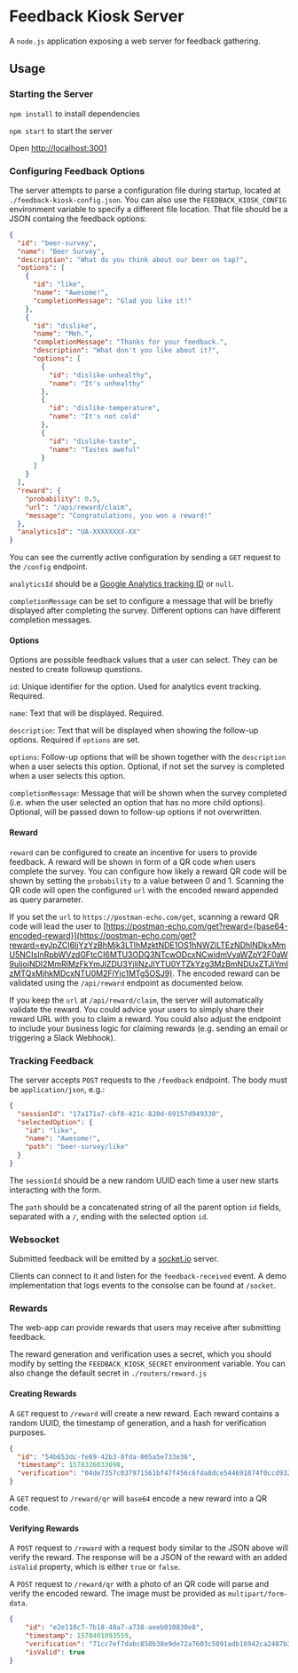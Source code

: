 # Feedback Kiosk Server

A `node.js` application exposing a web server for feedback gathering.

## Usage

### Starting the Server

`npm install` to install dependencies

`npm start` to start the server

Open [http://localhost:3001](http://localhost:3001)

### Configuring Feedback Options

The server attempts to parse a configuration file during startup, located at `./feedback-kiosk-config.json`. You can also use the `FEEDBACK_KIOSK_CONFIG` environment variable to specify a different file location. That file should be a JSON containg the feedback options:

```json
{
  "id": "beer-survey",
  "name": "Beer Survey",
  "description": "What do you think about our beer on tap?",
  "options": [
    {
      "id": "like",
      "name": "Awesome!",
      "completionMessage": "Glad you like it!"
    },
    {
      "id": "dislike",
      "name": "Meh.",
      "completionMessage": "Thanks for your feedback.",
      "description": "What don't you like about it?",
      "options": [
        {
          "id": "dislike-unhealthy",
          "name": "It's unhealthy"
        },
        {
          "id": "dislike-temperature",
          "name": "It's not cold"
        },
        {
          "id": "dislike-taste",
          "name": "Tastes aweful"
        }
      ]
    }
  ],
  "reward": {
    "probability": 0.5,
    "url": "/api/reward/claim",
    "message": "Congratulations, you won a reward!"
  },
  "analyticsId": "UA-XXXXXXXX-XX"
}
```

You can see the currently active configuration by sending a `GET` request to the `/config` endpoint.

`analyticsId` should be a [Google Analytics tracking ID](https://support.google.com/analytics/thread/13109681?hl=en) or `null`.

`completionMessage` can be set to configure a message that will be briefly displayed after completing the survey. Different options can have different completion messages.

#### Options

Options are possible feedback values that a user can select. They can be nested to create followup questions.

`id`: Unique identifier for the option. Used for analytics event tracking. Required.

`name`: Text that will be displayed. Required.

`description`: Text that will be displayed when showing the follow-up options. Required if `options` are set.

`options`: Follow-up options that will be shown together with the `description` when a user selects this option. Optional, if not set the survey is completed when a user selects this option.

`completionMessage`: Message that will be shown when the survey completed (i.e. when the user selected an option that has no more child options). Optional, will be passed down to follow-up options if not overwritten.

#### Reward

`reward` can be configured to create an incentive for users to provide feedback. A reward will be shown in form of a QR code when users complete the survey. You can configure how likely a reward QR code will be shown by setting the `probability` to a value between 0 and 1. Scanning the QR code will open the configured `url` with the encoded reward appended as query parameter.

If you set the `url` to `https://postman-echo.com/get`, scanning a reward QR code will lead the user to [https://postman-echo.com/get?reward={base64-encoded-reward}](https://postman-echo.com/get?reward=eyJpZCI6IjYzYzBhMjk3LTlhMzktNDE1OS1hNWZlLTEzNDhlNDkxMmU5NCIsInRpbWVzdGFtcCI6MTU3ODQ3NTcwODcxNCwidmVyaWZpY2F0aW9uIjoiNDI2MmRlMzFkYmJlZDU3YjliNzJlYTU0YTZkYzg3MzBmNDUxZTJiYmIzMTQxMjhkMDcxNTU0M2FlYjc1MTg5OSJ9). The encoded reward can be validated using the `/api/reward` endpoint as documented below.

If you keep the `url` at `/api/reward/claim`, the server will automatically validate the reward. You could advice your users to simply share their reward URL with you to claim a reward. You could also adjust the endpoint to include your business logic for claiming rewards (e.g. sending an email or triggering a Slack Webhook).

### Tracking Feedback

The server accepts `POST` requests to the `/feedback` endpoint. The body must be `application/json`, e.g.:

```json
{
  "sessionId": "17a171a7-cbf8-421c-820d-69157d949330",
  "selectedOption": {
    "id": "like",
    "name": "Awesome!",
    "path": "beer-survey/like"
  }
}
```

The `sessionId` should be a new random UUID each time a user new starts interacting with the form.

The `path` should be a concatenated string of all the parent option `id` fields, separated with a `/`, ending with the selected option `id`.

### Websocket

Submitted feedback will be emitted by a [socket.io](https://socket.io/) server.

Clients can connect to it and listen for the `feedback-received` event. A demo implementation that logs events to the consolse can be found at `/socket`.

### Rewards

The web-app can provide rewards that users may receive after submitting feedback.

The reward generation and verification uses a secret, which you should modify by setting the `FEEDBACK_KIOSK_SECRET` environment variable. You can also change the default secret in `./routers/reward.js`

#### Creating Rewards

A `GET` request to `/reward` will create a new reward. Each reward contains a random UUID, the timestamp of generation, and a hash for verification purposes.

```json
{
  "id": "54b653dc-fe69-42b3-8fda-005a5e733e36",
  "timestamp": 1578326033098,
  "verification": "04de7357c037971561bf47f456c6fda8dce544691874f0ccd932ea97e9bbdc02"
}
```

A `GET` request to `/reward/qr` will `base64` encode a new reward into a QR code.

#### Verifying Rewards

A `POST` request to `/reward` with a request body similar to the JSON above will verify the reward. The response will be a JSON of the reward with an added `isValid` property, which is either `true` or `false`.

A `POST` request to `/reward/qr` with a photo of an QR code will parse and verify the encoded reward. The image must be provided as `multipart/form-data`.

```json
{
    "id": "e2e110c7-7b18-48a7-a738-aeeb010830e8",
    "timestamp": 1578401093559,
    "verification": "71cc7ef7dabc858b38e9de72a7603c5091adb16942ca2487b3530017de5f5477",
    "isValid": true
}
```
